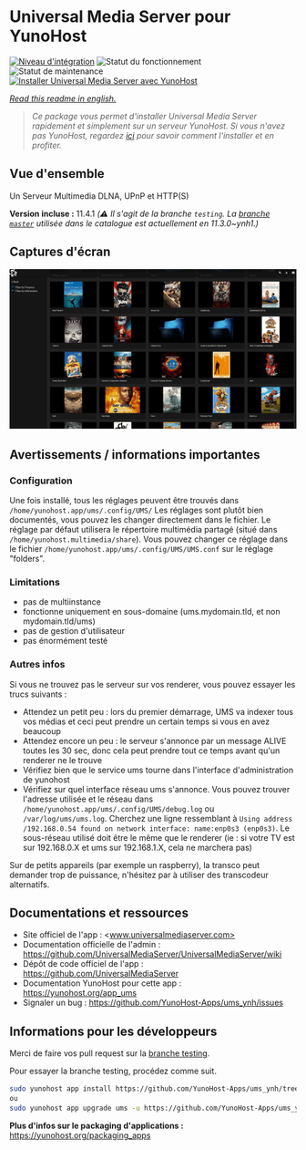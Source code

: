 <!--
N.B.: This README was automatically generated by https://github.com/YunoHost/apps/tree/master/tools/README-generator
It shall NOT be edited by hand.
-->

# Universal Media Server pour YunoHost

[![Niveau d'intégration](https://dash.yunohost.org/integration/ums.svg)](https://dash.yunohost.org/appci/app/ums) ![Statut du fonctionnement](https://ci-apps.yunohost.org/ci/badges/ums.status.svg) ![Statut de maintenance](https://ci-apps.yunohost.org/ci/badges/ums.maintain.svg)  
[![Installer Universal Media Server avec YunoHost](https://install-app.yunohost.org/install-with-yunohost.svg)](https://install-app.yunohost.org/?app=ums)

*[Read this readme in english.](./README.md)*

> *Ce package vous permet d'installer Universal Media Server rapidement et simplement sur un serveur YunoHost.
Si vous n'avez pas YunoHost, regardez [ici](https://yunohost.org/#/install) pour savoir comment l'installer et en profiter.*

## Vue d'ensemble

Un Serveur Multimedia DLNA, UPnP et HTTP(S)

**Version incluse :** 11.4.1 *(:warning: Il s'agit de la branche `testing`. La [branche `master`](https://github.com/YunoHost-Apps/ums_ynh/tree/master) utilisée dans le catalogue est actuellement en 11.3.0\~ynh1.)*


## Captures d'écran

![Capture d'écran de Universal Media Server](./doc/screenshots/screenshot.gif)

## Avertissements / informations importantes

### Configuration

Une fois installé, tous les réglages peuvent être trouvés dans `/home/yunohost.app/ums/.config/UMS/`
Les réglages sont plutôt bien documentés, vous pouvez les changer directement dans le fichier.
Le réglage par défaut utilisera le répertoire multimédia partagé (situé dans `/home/yunohost.multimedia/share`). Vous pouvez changer ce réglage dans le fichier `/home/yunohost.app/ums/.config/UMS/UMS.conf` sur le réglage "folders".

### Limitations

 - pas de  multiinstance
 - fonctionne uniquement en sous-domaine (ums.mydomain.tld, et non mydomain.tld/ums)
 - pas de gestion d'utilisateur
 - pas énormément testé
 
### Autres infos

Si vous ne trouvez pas le serveur sur vos renderer, vous pouvez essayer les trucs suivants :
- Attendez un petit peu : lors du premier démarrage, UMS va indexer tous vos médias et ceci peut prendre un certain temps si vous en avez beaucoup
- Attendez encore un peu : le serveur s'annonce par un message ALIVE toutes les 30 sec, donc cela peut prendre tout ce temps avant qu'un renderer ne le trouve
- Vérifiez bien que le service ums tourne dans l'interface d'administration de yunohost
- Vérifiez sur quel interface réseau ums s'annonce. Vous pouvez trouver l'adresse utilisée et le réseau dans `/home/yunohost.app/ums/.config/UMS/debug.log` ou `/var/log/ums/ums.log`. Cherchez une ligne ressemblant à `Using address /192.168.0.54 found on network interface: name:enp0s3 (enp0s3)`. Le sous-réseau utilisé doit être le même que le renderer (ie : si votre TV est sur 192.168.0.X et ums sur 192.168.1.X, cela ne marchera pas)

Sur de petits appareils (par exemple un raspberry), la transco peut demander trop de puissance, n'hésitez par à utiliser des transcodeur alternatifs.

## Documentations et ressources

* Site officiel de l'app : <www.universalmediaserver.com>
* Documentation officielle de l'admin : <https://github.com/UniversalMediaServer/UniversalMediaServer/wiki>
* Dépôt de code officiel de l'app : <https://github.com/UniversalMediaServer>
* Documentation YunoHost pour cette app : <https://yunohost.org/app_ums>
* Signaler un bug : <https://github.com/YunoHost-Apps/ums_ynh/issues>

## Informations pour les développeurs

Merci de faire vos pull request sur la [branche testing](https://github.com/YunoHost-Apps/ums_ynh/tree/testing).

Pour essayer la branche testing, procédez comme suit.

``` bash
sudo yunohost app install https://github.com/YunoHost-Apps/ums_ynh/tree/testing --debug
ou
sudo yunohost app upgrade ums -u https://github.com/YunoHost-Apps/ums_ynh/tree/testing --debug
```

**Plus d'infos sur le packaging d'applications :** <https://yunohost.org/packaging_apps>
